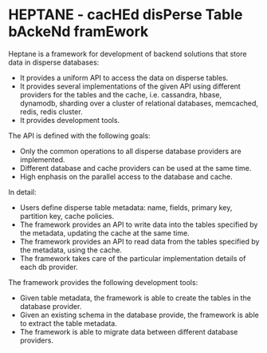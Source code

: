HEPTANE - cacHEd disPerse Table bAckeNd framEwork
=================================================

Heptane is a framework for development of backend solutions that store data in disperse databases:

* It provides a uniform API to access the data on disperse tables.
* It provides several implementations of the given API using different providers for the tables and the cache, i.e. cassandra, hbase, dynamodb, sharding over a cluster of relational databases, memcached, redis, redis cluster.
* It provides development tools.

The API is defined with the following goals:

* Only the common operations to all disperse database providers are implemented.
* Different database and cache providers can be used at the same time.
* High enphasis on the parallel access to the database and cache.

In detail:

* Users define disperse table metadata: name, fields, primary key, partition key, cache policies.
* The framework provides an API to write data into the tables specified by the metadata, updating the cache at the same time.
* The framework provides an API to read data from the tables specified by the metadata, using the cache.
* The framework takes care of the particular implementation details of each db provider.

The framework provides the following development tools:

* Given table metadata, the framework is able to create the tables in the database provider.
* Given an existing schema in the database provide, the framework is able to extract the table metadata.
* The framework is able to migrate data between different database providers.


